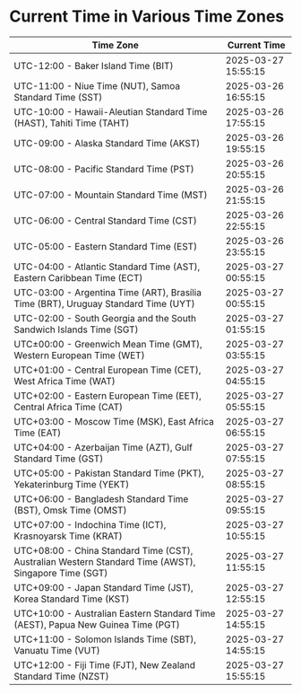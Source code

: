 # Current Time in Various Time Zones

| Time Zone | Current Time |
|-----------|--------------|
| UTC-12:00 - Baker Island Time (BIT) | 2025-03-27 15:55:15 |
| UTC-11:00 - Niue Time (NUT), Samoa Standard Time (SST) | 2025-03-26 16:55:15 |
| UTC-10:00 - Hawaii-Aleutian Standard Time (HAST), Tahiti Time (TAHT) | 2025-03-26 17:55:15 |
| UTC-09:00 - Alaska Standard Time (AKST) | 2025-03-26 19:55:15 |
| UTC-08:00 - Pacific Standard Time (PST) | 2025-03-26 20:55:15 |
| UTC-07:00 - Mountain Standard Time (MST) | 2025-03-26 21:55:15 |
| UTC-06:00 - Central Standard Time (CST) | 2025-03-26 22:55:15 |
| UTC-05:00 - Eastern Standard Time (EST) | 2025-03-26 23:55:15 |
| UTC-04:00 - Atlantic Standard Time (AST), Eastern Caribbean Time (ECT) | 2025-03-27 00:55:15 |
| UTC-03:00 - Argentina Time (ART), Brasília Time (BRT), Uruguay Standard Time (UYT) | 2025-03-27 00:55:15 |
| UTC-02:00 - South Georgia and the South Sandwich Islands Time (SGT) | 2025-03-27 01:55:15 |
| UTC±00:00 - Greenwich Mean Time (GMT), Western European Time (WET) | 2025-03-27 03:55:15 |
| UTC+01:00 - Central European Time (CET), West Africa Time (WAT) | 2025-03-27 04:55:15 |
| UTC+02:00 - Eastern European Time (EET), Central Africa Time (CAT) | 2025-03-27 05:55:15 |
| UTC+03:00 - Moscow Time (MSK), East Africa Time (EAT) | 2025-03-27 06:55:15 |
| UTC+04:00 - Azerbaijan Time (AZT), Gulf Standard Time (GST) | 2025-03-27 07:55:15 |
| UTC+05:00 - Pakistan Standard Time (PKT), Yekaterinburg Time (YEKT) | 2025-03-27 08:55:15 |
| UTC+06:00 - Bangladesh Standard Time (BST), Omsk Time (OMST) | 2025-03-27 09:55:15 |
| UTC+07:00 - Indochina Time (ICT), Krasnoyarsk Time (KRAT) | 2025-03-27 10:55:15 |
| UTC+08:00 - China Standard Time (CST), Australian Western Standard Time (AWST), Singapore Time (SGT) | 2025-03-27 11:55:15 |
| UTC+09:00 - Japan Standard Time (JST), Korea Standard Time (KST) | 2025-03-27 12:55:15 |
| UTC+10:00 - Australian Eastern Standard Time (AEST), Papua New Guinea Time (PGT) | 2025-03-27 14:55:15 |
| UTC+11:00 - Solomon Islands Time (SBT), Vanuatu Time (VUT) | 2025-03-27 14:55:15 |
| UTC+12:00 - Fiji Time (FJT), New Zealand Standard Time (NZST) | 2025-03-27 15:55:15 |
